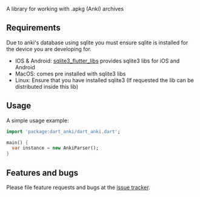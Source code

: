 A library for working with .apkg (Anki) archives

## Requirements

Due to anki's database using sqlite you must ensure sqlite is installed for the device you are developing for.


- IOS & Android: [sqlite3_flutter_libs][sqlite3_flutter_libs_pub] provides sqlite3 libs for iOS and Android
- MacOS: comes pre installed with sqlite3 libs
- Linux: Ensure that you have installed sqlite3 (If requested the lib can be distributed inside this lib)

## Usage

A simple usage example:

```dart
import 'package:dart_anki/dart_anki.dart';

main() {
  var instance = new AnkiParser();
}
```

## Features and bugs

Please file feature requests and bugs at the [issue tracker][tracker].

[tracker]: https://github.com/yoroshikun/dart_anki/issues
[sqlite3_flutter_libs_pub]: https://pub.dev/packages/sqlite3_flutter_libs